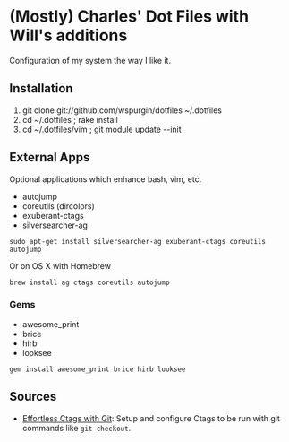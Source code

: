 # (Mostly) Charles' Dot Files with Will's additions

Configuration of my system the way I like it.

## Installation

1. git clone git://github.com/wspurgin/dotfiles ~/.dotfiles
2. cd ~/.dotfiles     ; rake install
3. cd ~/.dotfiles/vim ; git module update --init

## External Apps

Optional applications which enhance bash, vim, etc.

- autojump
- coreutils (dircolors)
- exuberant-ctags
- silversearcher-ag

```
sudo apt-get install silversearcher-ag exuberant-ctags coreutils autojump
```
Or on OS X with Homebrew
```
brew install ag ctags coreutils autojump
```

### Gems

- awesome_print
- brice
- hirb
- looksee

```
gem install awesome_print brice hirb looksee
```

## Sources

- [Effortless Ctags with Git][]: Setup and configure Ctags to be run with
  git commands like `git checkout`.

[Effortless Ctags with Git]: http://tbaggery.com/2011/08/08/effortless-ctags-with-git.html
